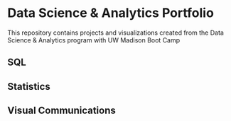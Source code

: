 # Data Science & Analytics Portfolio
This repository contains projects and visualizations created from the Data Science & Analytics program with UW Madison Boot Camp
## SQL

## Statistics

## Visual Communications
